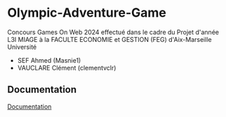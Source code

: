# Olympic-Adventure-Game
Concours Games On Web 2024 effectué dans le cadre du Projet d'année L3I MIAGE à la FACULTE ECONOMIE et GESTION (FEG) d'Aix-Marseille Université

- SEF Ahmed (Masnie1)
- VAUCLARE Clément (clementvclr)


## Documentation

[Documentation](Documentation.md)
